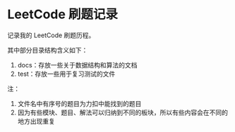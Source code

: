 # LeetCode 刷题记录

记录我的 LeetCode 刷题历程。

其中部分目录结构含义如下：

1. docs：存放一些关于数据结构和算法的文档
2. test：存放一些用于复习测试的文件

注：

1. 文件名中有序号的题目为力扣中能找到的题目
2. 因为有些模块、题目、解法可以归纳到不同的板块，所以有些内容会在不同的地方出现重复
